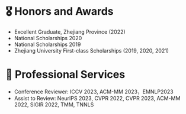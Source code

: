 # 🎖 Honors and Awards
- Excellent Graduate, Zhejiang Province (2022)
- National Scholarships 2020
- National Scholarships 2019
- Zhejiang University First-class Scholarships (2019, 2020, 2021)

# 💬 Professional Services

- Conference Reviewer: ICCV 2023, ACM-MM 2023，EMNLP2023
- Assist to Review: NeurIPS 2023, CVPR 2022, CVPR 2023, ACM-MM 2022, SIGIR 2022, TMM, TNNLS